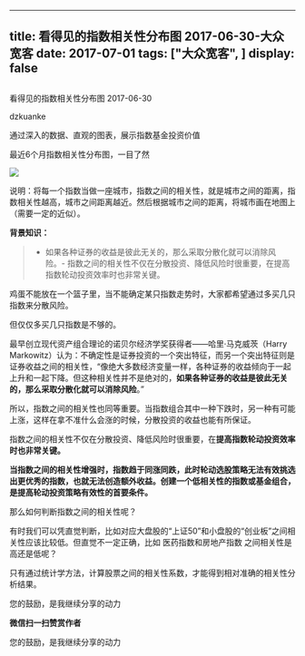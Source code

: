 
---
title:   看得见的指数相关性分布图 2017-06-30-大众宽客
date: 2017-07-01
tags: ["大众宽客", ]
display: false
---


## 



看得见的指数相关性分布图 2017-06-30




dzkuanke




通过深入的数据、直观的图表，展示指数基金投资价值


最近6个月指数相关性分布图，一目了然



<img data-s="300,640" data-type="png" src="http://mmbiz.qpic.cn/mmbiz_png/PKw3FQPmhIiaNP32ukXhbgJoK8EyIYllr6Bl2xNCXHlMGATNt5uw073eS4mDRJewrs1ibfuFREWO3u3P7diafeauQ/0?wx_fmt=png" data-ratio="0.8203883495145631" data-w="1236"/>

说明：将每一个指数当做一座城市，指数之间的相关性，就是城市之间的距离，指数相关性越高，城市之间距离越近。然后根据城市之间的距离，将城市画在地图上（需要一定的近似）。





**背景知识：**

> - 如果各种证券的收益是彼此无关的，那么采取分散化就可以消除风险。- 指数之间的相关性不仅在分散投资、降低风险时很重要，在提高指数轮动投资效率时也非常关键。





鸡蛋不能放在一个篮子里，当不能确定某只指数走势时，大家都希望通过多买几只指数来分散风险。



但仅仅多买几只指数是不够的。



最早创立现代资产组合理论的诺贝尔经济学奖获得者——哈里·马克威茨（Harry Markowitz）认为：不确定性是证券投资的一个突出特征，而另一个突出特征则是证券收益之间的相关性，“像绝大多数经济变量一样，各种证券的收益倾向于一起上升和一起下降。但这种相关性并不是绝对的，**如果各种证券的收益是彼此无关的，那么采取分散化就可以消除风险**。”



所以，指数之间的相关性也同等重要。当指数组合其中一种下跌时，另一种有可能上涨，这样在拿不准什么会涨的时候，分散投资的收益也能有所保证。



指数之间的相关性不仅在分散投资、降低风险时很重要，在**提高指数轮动投资效率时也非常关键。**



**当指数之间的相关性增强时，指数趋于同涨同跌，此时轮动选股策略无法有效挑选出更优秀的指数，也就无法创造额外收益。创建一个低相关性的指数或基金组合，是提高轮动投资策略有效性的首要条件。**



那么如何判断指数之间的相关性呢？



有时我们可以凭直觉判断，比如对应大盘股的“上证50”和小盘股的“创业板”之间相关性应该比较低。但直觉不一定正确，比如 医药指数和房地产指数 之间相关性是高还是低呢？



只有通过统计学方法，计算股票之间的相关性系数，才能得到相对准确的相关性分析结果。





您的鼓励，是我继续分享的动力


**微信扫一扫赞赏作者**






您的鼓励，是我继续分享的动力








